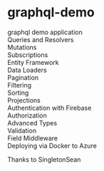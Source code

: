 # graphql-demo <br>
graphql demo application <br>
Queries and Resolvers <br>
Mutations <br>
Subscriptions <br>
Entity Framework <br>
Data Loaders <br>
Pagination <br>
Filtering <br>
Sorting <br>
Projections <br>
Authentication with Firebase <br>
Authorization <br>
Advanced Types <br>
Validation <br>
Field Middleware <br>
Deploying via Docker to Azure <br>

Thanks to SingletonSean<br>